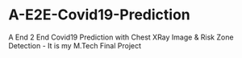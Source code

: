 # A-E2E-Covid19-Prediction
A End 2 End Covid19 Prediction with Chest XRay Image &amp; Risk Zone Detection - It is my M.Tech Final Project

